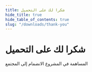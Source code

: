 ```yaml
---
title: شكرا لك على التحميل
hide_title: true
hide_table_of_contents: true
slug: "/downloads/thank-you"
---
```


<div className="text-center margin-top--xl">

# شكرا لك على التحميل

<div className="row margin-bottom--lg padding--sm flex-center">
<Link className="button button--outline button--warning button--lg margin--sm" href="/contributing">
  المساهمة في المشروع
</Link>
<Link className="button button--outline button--info button--lg margin--sm" href="https://linwood.dev/matrix">
  الانضمام إلى المجتمع
</Link>

</div>

</div>
